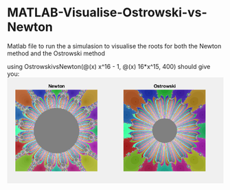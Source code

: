 # MATLAB-Visualise-Ostrowski-vs-Newton
Matlab file to run the a simulasion to visualise the roots for both the Newton method and the Ostrowski method

using OstrowskivsNewton(@(x) x^16 - 1, @(x) 16*x^15, 400) should give you:
![alt text](simulation.png "simulation")
